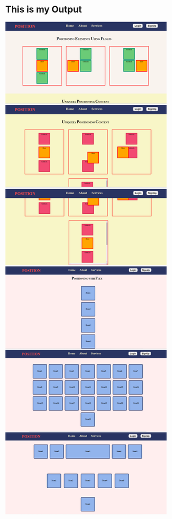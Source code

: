 <h1>This is my Output </h1>
<img src="Images/op1.png" alt="op1">
<img src="Images/op2.png" alt="op2">
<img src="Images/op3.png" alt="op3">
<img src="Images/op4.png" alt="op1">
<img src="Images/op5.png" alt="op2">
<img src="Images/op6.png" alt="op3">